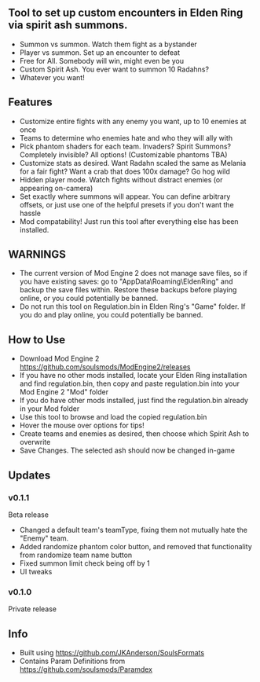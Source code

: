 ## Tool to set up custom encounters in Elden Ring via spirit ash summons.
- Summon vs summon. Watch them fight as a bystander
- Player vs summon. Set up an encounter to defeat
- Free for All. Somebody will win, might even be you
- Custom Spirit Ash. You ever want to summon 10 Radahns?
- Whatever you want!

## Features
- Customize entire fights with any enemy you want, up to 10 enemies at once
- Teams to determine who enemies hate and who they will ally with
- Pick phantom shaders for each team. Invaders? Spirit Summons? Completely invisible? All options! (Customizable phantoms TBA)
- Customize stats as desired. Want Radahn scaled the same as Melania for a fair fight? Want a crab that does 100x damage? Go hog wild
- Hidden player mode. Watch fights without distract enemies (or appearing on-camera)
- Set exactly where summons will appear. You can define arbitrary offsets, or just use one of the helpful presets if you don't want the hassle
- Mod compatability! Just run this tool after everything else has been installed.

## WARNINGS
- The current version of Mod Engine 2 does not manage save files, so if you have existing saves: go to "AppData\Roaming\EldenRing" and backup the save files within. Restore these backups before playing online, or you could potentially be banned.
- Do not run this tool on Regulation.bin in Elden Ring's "Game" folder. If you do and play online, you could potentially be banned.

## How to Use
- Download Mod Engine 2 https://github.com/soulsmods/ModEngine2/releases
- If you have no other mods installed, locate your Elden Ring installation and find regulation.bin, then copy and paste regulation.bin into your Mod Engine 2 "Mod" folder
- If you do have other mods installed, just find the regulation.bin already in your Mod folder
- Use this tool to browse and load the copied regulation.bin
- Hover the mouse over options for tips!
- Create teams and enemies as desired, then choose which Spirit Ash to overwrite
- Save Changes. The selected ash should now be changed in-game

## Updates
### v0.1.1
Beta release
- Changed a default team's teamType, fixing them not mutually hate the "Enemy" team.
- Added randomize phantom color button, and removed that functionality from randomize team name button
- Fixed summon limit check being off by 1
- UI tweaks
### v0.1.0
Private release

## Info
- Built using https://github.com/JKAnderson/SoulsFormats
- Contains Param Definitions from https://github.com/soulsmods/Paramdex